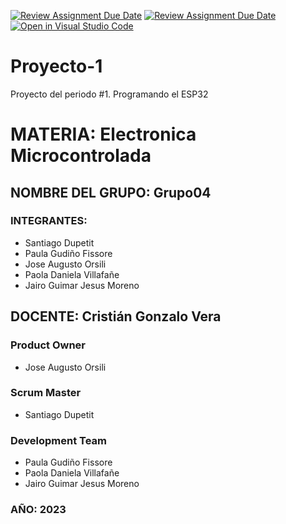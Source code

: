 ﻿[![Review Assignment Due Date](https://classroom.github.com/assets/deadline-readme-button-24ddc0f5d75046c5622901739e7c5dd533143b0c8e959d652212380cedb1ea36.svg)](https://classroom.github.com/a/J_sTf_W8)
[![Review Assignment Due Date](https://classroom.github.com/assets/deadline-readme-button-8d59dc4de5201274e310e4c54b9627a8934c3b88527886e3b421487c677d23eb.svg)](https://classroom.github.com/a/J_sTf_W8)
[![Open in Visual Studio Code](https://classroom.github.com/assets/open-in-vscode-c66648af7eb3fe8bc4f294546bfd86ef473780cde1dea487d3c4ff354943c9ae.svg)](https://classroom.github.com/online_ide?assignment_repo_id=10776980&assignment_repo_type=AssignmentRepo)
# Proyecto-1

Proyecto del periodo #1. Programando el ESP32



# MATERIA: Electronica Microcontrolada


## NOMBRE DEL GRUPO: Grupo04


### INTEGRANTES: 

  * Santiago Dupetit            
  * Paula Gudiño Fissore             
  * Jose Augusto Orsili             
  * Paola Daniela Villafañe
  * Jairo Guimar Jesus Moreno

## DOCENTE: Cristián Gonzalo Vera

### Product Owner
* Jose Augusto Orsili

### Scrum Master
* Santiago Dupetit

### Development Team
* Paula Gudiño Fissore
* Paola Daniela Villafañe
* Jairo Guimar Jesus Moreno

### AÑO: 2023
